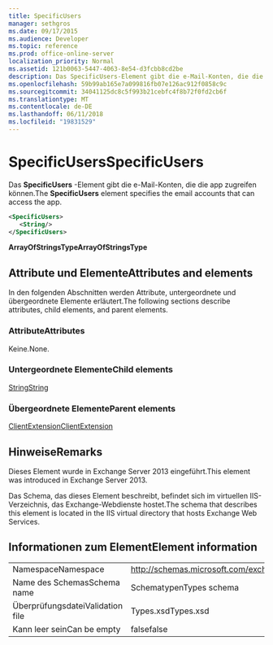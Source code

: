 ```yaml
---
title: SpecificUsers
manager: sethgros
ms.date: 09/17/2015
ms.audience: Developer
ms.topic: reference
ms.prod: office-online-server
localization_priority: Normal
ms.assetid: 121b0063-5447-4063-8e54-d3fcbb8cd2be
description: Das SpecificUsers-Element gibt die e-Mail-Konten, die die app zugreifen können.
ms.openlocfilehash: 59b99ab165e7a099816fb07e126ac912f0858c9c
ms.sourcegitcommit: 34041125dc8c5f993b21cebfc4f8b72f0fd2cb6f
ms.translationtype: MT
ms.contentlocale: de-DE
ms.lasthandoff: 06/11/2018
ms.locfileid: "19831529"
---
```

# <a name="specificusers"></a><span data-ttu-id="f4eeb-103">SpecificUsers</span><span class="sxs-lookup"><span data-stu-id="f4eeb-103">SpecificUsers</span></span>

<span data-ttu-id="f4eeb-104">Das **SpecificUsers** -Element gibt die e-Mail-Konten, die die app zugreifen können.</span><span class="sxs-lookup"><span data-stu-id="f4eeb-104">The **SpecificUsers** element specifies the email accounts that can access the app.</span></span> 
  
```XML
<SpecificUsers>
   <String/>
</SpecificUsers>
```

 <span data-ttu-id="f4eeb-105">**ArrayOfStringsType**</span><span class="sxs-lookup"><span data-stu-id="f4eeb-105">**ArrayOfStringsType**</span></span>
## <a name="attributes-and-elements"></a><span data-ttu-id="f4eeb-106">Attribute und Elemente</span><span class="sxs-lookup"><span data-stu-id="f4eeb-106">Attributes and elements</span></span>

<span data-ttu-id="f4eeb-107">In den folgenden Abschnitten werden Attribute, untergeordnete und übergeordnete Elemente erläutert.</span><span class="sxs-lookup"><span data-stu-id="f4eeb-107">The following sections describe attributes, child elements, and parent elements.</span></span>
  
### <a name="attributes"></a><span data-ttu-id="f4eeb-108">Attribute</span><span class="sxs-lookup"><span data-stu-id="f4eeb-108">Attributes</span></span>

<span data-ttu-id="f4eeb-109">Keine.</span><span class="sxs-lookup"><span data-stu-id="f4eeb-109">None.</span></span>
  
### <a name="child-elements"></a><span data-ttu-id="f4eeb-110">Untergeordnete Elemente</span><span class="sxs-lookup"><span data-stu-id="f4eeb-110">Child elements</span></span>

[<span data-ttu-id="f4eeb-111">String</span><span class="sxs-lookup"><span data-stu-id="f4eeb-111">String</span></span>](string.md)
  
### <a name="parent-elements"></a><span data-ttu-id="f4eeb-112">Übergeordnete Elemente</span><span class="sxs-lookup"><span data-stu-id="f4eeb-112">Parent elements</span></span>

[<span data-ttu-id="f4eeb-113">ClientExtension</span><span class="sxs-lookup"><span data-stu-id="f4eeb-113">ClientExtension</span></span>](clientextension.md)
  
## <a name="remarks"></a><span data-ttu-id="f4eeb-114">Hinweise</span><span class="sxs-lookup"><span data-stu-id="f4eeb-114">Remarks</span></span>

<span data-ttu-id="f4eeb-115">Dieses Element wurde in Exchange Server 2013 eingeführt.</span><span class="sxs-lookup"><span data-stu-id="f4eeb-115">This element was introduced in Exchange Server 2013.</span></span>
  
<span data-ttu-id="f4eeb-116">Das Schema, das dieses Element beschreibt, befindet sich im virtuellen IIS-Verzeichnis, das Exchange-Webdienste hostet.</span><span class="sxs-lookup"><span data-stu-id="f4eeb-116">The schema that describes this element is located in the IIS virtual directory that hosts Exchange Web Services.</span></span>
  
## <a name="element-information"></a><span data-ttu-id="f4eeb-117">Informationen zum Element</span><span class="sxs-lookup"><span data-stu-id="f4eeb-117">Element information</span></span>

|||
|:-----|:-----|
|<span data-ttu-id="f4eeb-118">Namespace</span><span class="sxs-lookup"><span data-stu-id="f4eeb-118">Namespace</span></span>  <br/> |http://schemas.microsoft.com/exchange/services/2006/types  <br/> |
|<span data-ttu-id="f4eeb-119">Name des Schemas</span><span class="sxs-lookup"><span data-stu-id="f4eeb-119">Schema name</span></span>  <br/> |<span data-ttu-id="f4eeb-120">Schematypen</span><span class="sxs-lookup"><span data-stu-id="f4eeb-120">Types schema</span></span>  <br/> |
|<span data-ttu-id="f4eeb-121">Überprüfungsdatei</span><span class="sxs-lookup"><span data-stu-id="f4eeb-121">Validation file</span></span>  <br/> |<span data-ttu-id="f4eeb-122">Types.xsd</span><span class="sxs-lookup"><span data-stu-id="f4eeb-122">Types.xsd</span></span>  <br/> |
|<span data-ttu-id="f4eeb-123">Kann leer sein</span><span class="sxs-lookup"><span data-stu-id="f4eeb-123">Can be empty</span></span>  <br/> |<span data-ttu-id="f4eeb-124">false</span><span class="sxs-lookup"><span data-stu-id="f4eeb-124">false</span></span>  <br/> |
   

